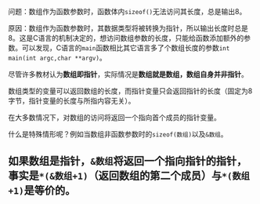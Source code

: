 问题：数组作为函数参数时，函数体内`sizeof()`无法访问其长度，总是输出8。

原因：数组作为函数参数时，其数据类型将被转换为指针，所以输出长度时总是8。这是C语言的机制决定的，想访问数组参数的长度，只能给函数添加额外的参数。可以发现，C语言的`main`函数相比其它语言多了个数组长度的参数`int main(int argc,char **argv)`。

尽管许多教材认为**数组即指针**，实际情况是**数组就是数组，数组自身并非指针**。

数组类型的变量可以返回数组的长度，而指针变量只会返回指针的长度（固定为8字节，指针变量的长度与所指内容无关）。

在大多数情况下，对数组的访问将返回一个指向首个成员的指针变量。

什么是特殊情形呢？例如当数组非函数参数时的`sizeof(数组)`以及`&数组`。

如果数组是指针，`&数组`将返回一个指向指针的指针，事实是`*(&数组+1)`（返回数组的第二个成员）与`*(数组+1)`是等价的。
---
